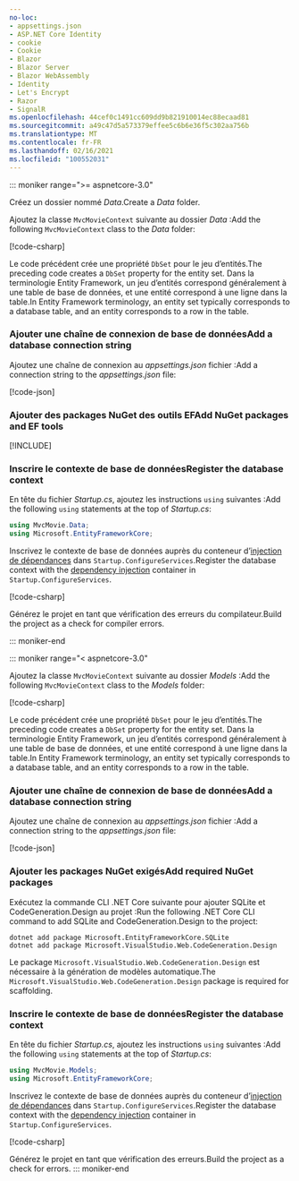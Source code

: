 ```yaml
---
no-loc:
- appsettings.json
- ASP.NET Core Identity
- cookie
- Cookie
- Blazor
- Blazor Server
- Blazor WebAssembly
- Identity
- Let's Encrypt
- Razor
- SignalR
ms.openlocfilehash: 44cef0c1491cc609dd9b821910014ec88ecaad81
ms.sourcegitcommit: a49c47d5a573379effee5c6b6e36f5c302aa756b
ms.translationtype: MT
ms.contentlocale: fr-FR
ms.lasthandoff: 02/16/2021
ms.locfileid: "100552031"
---
```

::: moniker range=">= aspnetcore-3.0"

<a name="dc"></a>

<span data-ttu-id="082c8-101">Créez un dossier nommé *Data*.</span><span class="sxs-lookup"><span data-stu-id="082c8-101">Create a *Data* folder.</span></span>

<span data-ttu-id="082c8-102">Ajoutez la classe `MvcMovieContext` suivante au dossier *Data* :</span><span class="sxs-lookup"><span data-stu-id="082c8-102">Add the following `MvcMovieContext` class to the *Data* folder:</span></span>  

[!code-csharp[](~/tutorials/first-mvc-app/start-mvc/sample/MvcMovie3/zDocOnly/MvcMovieContext.cs?name=snippet)]

<span data-ttu-id="082c8-103">Le code précédent crée une propriété `DbSet` pour le jeu d’entités.</span><span class="sxs-lookup"><span data-stu-id="082c8-103">The preceding code creates a `DbSet` property for the entity set.</span></span> <span data-ttu-id="082c8-104">Dans la terminologie Entity Framework, un jeu d’entités correspond généralement à une table de base de données, et une entité correspond à une ligne dans la table.</span><span class="sxs-lookup"><span data-stu-id="082c8-104">In Entity Framework terminology, an entity set typically corresponds to a database table, and an entity corresponds to a row in the table.</span></span>

<a name="cs"></a>

### <a name="add-a-database-connection-string"></a><span data-ttu-id="082c8-105">Ajouter une chaîne de connexion de base de données</span><span class="sxs-lookup"><span data-stu-id="082c8-105">Add a database connection string</span></span>

<span data-ttu-id="082c8-106">Ajoutez une chaîne de connexion au *appsettings.json* fichier :</span><span class="sxs-lookup"><span data-stu-id="082c8-106">Add a connection string to the *appsettings.json* file:</span></span>

[!code-json[](~/tutorials/first-mvc-app/start-mvc/sample/MvcMovie3/appsettings_SQLite.json?highlight=10-12)]

### <a name="add-nuget-packages-and-ef-tools"></a><span data-ttu-id="082c8-107">Ajouter des packages NuGet des outils EF</span><span class="sxs-lookup"><span data-stu-id="082c8-107">Add NuGet packages and EF tools</span></span>

[!INCLUDE[](~/includes/add-EF-NuGet-SQLite-CLI.md)]

<a name="reg"></a>

### <a name="register-the-database-context"></a><span data-ttu-id="082c8-108">Inscrire le contexte de base de données</span><span class="sxs-lookup"><span data-stu-id="082c8-108">Register the database context</span></span>

<span data-ttu-id="082c8-109">En tête du fichier *Startup.cs*, ajoutez les instructions `using` suivantes :</span><span class="sxs-lookup"><span data-stu-id="082c8-109">Add the following `using` statements at the top of *Startup.cs*:</span></span>

```csharp
using MvcMovie.Data;
using Microsoft.EntityFrameworkCore;
```

<span data-ttu-id="082c8-110">Inscrivez le contexte de base de données auprès du conteneur d’[injection de dépendances](xref:fundamentals/dependency-injection) dans `Startup.ConfigureServices`.</span><span class="sxs-lookup"><span data-stu-id="082c8-110">Register the database context with the [dependency injection](xref:fundamentals/dependency-injection) container in `Startup.ConfigureServices`.</span></span>

[!code-csharp[](~/tutorials/first-mvc-app/start-mvc/sample/MvcMovie3/Startup.cs?name=snippet_UseSqlite&highlight=6-7)]

<span data-ttu-id="082c8-111">Générez le projet en tant que vérification des erreurs du compilateur.</span><span class="sxs-lookup"><span data-stu-id="082c8-111">Build the project as a check for compiler errors.</span></span>

::: moniker-end

::: moniker range="< aspnetcore-3.0"

<span data-ttu-id="082c8-112">Ajoutez la classe `MvcMovieContext` suivante au dossier *Models* :</span><span class="sxs-lookup"><span data-stu-id="082c8-112">Add the following `MvcMovieContext` class to the *Models* folder:</span></span>  

[!code-csharp[](~/tutorials/first-mvc-app/start-mvc/sample/MvcMovie22/Data/MvcMovieContext.cs)]

<span data-ttu-id="082c8-113">Le code précédent crée une propriété `DbSet` pour le jeu d’entités.</span><span class="sxs-lookup"><span data-stu-id="082c8-113">The preceding code creates a `DbSet` property for the entity set.</span></span> <span data-ttu-id="082c8-114">Dans la terminologie Entity Framework, un jeu d’entités correspond généralement à une table de base de données, et une entité correspond à une ligne dans la table.</span><span class="sxs-lookup"><span data-stu-id="082c8-114">In Entity Framework terminology, an entity set typically corresponds to a database table, and an entity corresponds to a row in the table.</span></span>

<a name="cs"></a>

### <a name="add-a-database-connection-string"></a><span data-ttu-id="082c8-115">Ajouter une chaîne de connexion de base de données</span><span class="sxs-lookup"><span data-stu-id="082c8-115">Add a database connection string</span></span>

<span data-ttu-id="082c8-116">Ajoutez une chaîne de connexion au *appsettings.json* fichier :</span><span class="sxs-lookup"><span data-stu-id="082c8-116">Add a connection string to the *appsettings.json* file:</span></span>

[!code-json[](~/tutorials/razor-pages/razor-pages-start/sample/RazorPagesMovie/appsettings_SQLite.json?highlight=8-10)]

### <a name="add-required-nuget-packages"></a><span data-ttu-id="082c8-117">Ajouter les packages NuGet exigés</span><span class="sxs-lookup"><span data-stu-id="082c8-117">Add required NuGet packages</span></span>

<span data-ttu-id="082c8-118">Exécutez la commande CLI .NET Core suivante pour ajouter SQLite et CodeGeneration.Design au projet :</span><span class="sxs-lookup"><span data-stu-id="082c8-118">Run the following .NET Core CLI command to add SQLite and CodeGeneration.Design  to the project:</span></span>

```dotnetcli
dotnet add package Microsoft.EntityFrameworkCore.SQLite
dotnet add package Microsoft.VisualStudio.Web.CodeGeneration.Design
```

<span data-ttu-id="082c8-119">Le package `Microsoft.VisualStudio.Web.CodeGeneration.Design` est nécessaire à la génération de modèles automatique.</span><span class="sxs-lookup"><span data-stu-id="082c8-119">The `Microsoft.VisualStudio.Web.CodeGeneration.Design` package is required for scaffolding.</span></span>

<a name="reg"></a>

### <a name="register-the-database-context"></a><span data-ttu-id="082c8-120">Inscrire le contexte de base de données</span><span class="sxs-lookup"><span data-stu-id="082c8-120">Register the database context</span></span>

<span data-ttu-id="082c8-121">En tête du fichier *Startup.cs*, ajoutez les instructions `using` suivantes :</span><span class="sxs-lookup"><span data-stu-id="082c8-121">Add the following `using` statements at the top of *Startup.cs*:</span></span>

```csharp
using MvcMovie.Models;
using Microsoft.EntityFrameworkCore;
```

<span data-ttu-id="082c8-122">Inscrivez le contexte de base de données auprès du conteneur d’[injection de dépendances](xref:fundamentals/dependency-injection) dans `Startup.ConfigureServices`.</span><span class="sxs-lookup"><span data-stu-id="082c8-122">Register the database context with the [dependency injection](xref:fundamentals/dependency-injection) container in `Startup.ConfigureServices`.</span></span>

[!code-csharp[](~/tutorials/first-mvc-app/start-mvc/sample/MvcMovie22/Startup.cs?name=snippet_UseSqlite&highlight=11-12)]

<span data-ttu-id="082c8-123">Générez le projet en tant que vérification des erreurs.</span><span class="sxs-lookup"><span data-stu-id="082c8-123">Build the project as a check for errors.</span></span>
::: moniker-end